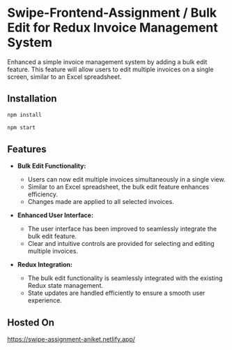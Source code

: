 # Swipe-Frontend-Assignment / Bulk Edit for Redux Invoice Management System

Enhanced a simple invoice management system by adding a bulk edit feature. This feature will allow users to edit multiple invoices on a single screen, similar to an Excel spreadsheet.

## Installation

```bash
npm install
```

```bash
npm start
```

## Features

- **Bulk Edit Functionality:**
  - Users can now edit multiple invoices simultaneously in a single view.
  - Similar to an Excel spreadsheet, the bulk edit feature enhances efficiency.
  - Changes made are applied to all selected invoices.

- **Enhanced User Interface:**
  - The user interface has been improved to seamlessly integrate the bulk edit feature.
  - Clear and intuitive controls are provided for selecting and editing multiple invoices.
 
- **Redux Integration:**
  - The bulk edit functionality is seamlessly integrated with the existing Redux state management.
  - State updates are handled efficiently to ensure a smooth user experience.
 
## Hosted On

https://swipe-assignment-aniket.netlify.app/
